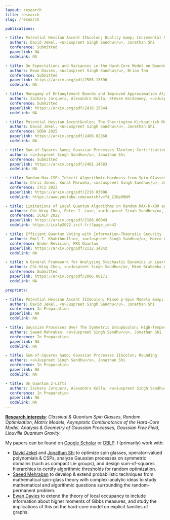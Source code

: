 ```yaml
---
layout: research
title: research
slug: /research

publications:

- title: Potential Hessian Ascent II&colon; Duality &amp; Incremental Message Passing
  authors: David Jekel, <u>Juspreet Singh Sandhu</u>, Jonathan Shi
  conference: Submitted
  paperlink: NA
  codelink: NA

- title: On Expectations and Variances in the Hard-Core Model on Bounded Degree Graphs
  authors: Ewan Davies, <u>Juspreet Singh Sandhu</u>, Brian Tan
  conference: Submitted
  paperlink: https://arxiv.org/pdf/2505.13396
  codelink: NA

- title: Monogamy of Entanglement Bounds and Improved Approximation Algorithms for Qudit Hamiltonians
  authors: Zachary Jorquera, Alexandra Kolla, Steven Kordonowy, <u>Juspreet Singh Sandhu</u>, Stuart Wayland
  conference: Submitted
  paperlink: https://arxiv.org/pdf/2410.15544
  codelink: NA

- title: Potential Hessian Ascent&colon; The Sherrington-Kirkpatrick Model 
  authors: David Jekel, <u>Juspreet Singh Sandhu</u>, Jonathan Shi
  conference: SODA 2025
  paperlink: https://arxiv.org/pdf/2408.02360 
  codelink: NA

- title: Sum-of-Squares &amp; Gaussian Processes I&colon; Certification
  authors: <u>Juspreet Singh Sandhu</u>, Jonathan Shi
  conference: Submitted
  paperlink: https://arxiv.org/pdf/2401.14383
  codelink: NA

- title: Random Max-CSPs Inherit Algorithmic Hardness from Spin Glasses
  authors: Chris Jones, Kunal Marwaha, <u>Juspreet Singh Sandhu</u>, Jonathan Shi
  conference: ITCS 2023
  paperlink: https://arxiv.org/pdf/2210.03006
  codelink: https://www.youtube.com/watch?v=Y4_21NpO0bM

- title: Limitations of Local Quantum Algorithms on Random MAX-k-XOR and Beyond
  authors: Chi-Ning Chou, Peter J. Love, <u>Juspreet Singh Sandhu</u>, Jonathan Shi
  conference: ICALP 2022
  paperlink: https://arxiv.org/pdf/2108.06049
  codelink: https://icalp2022.irif.fr/?page_id=42

- title: Efficient Quantum Voting with Information-Theoretic Security
  authors: Emil T. Khabiboulline, <u>Juspreet Singh Sandhu</u>, Marco Ugo Gambetta, Mikhail D. Lukin, Johannes Borregaard
  conference: Under Revision, PRX Quantum
  paperlink: https://arxiv.org/pdf/2112.14242
  codelink: NA

- title: A General Framework for Analyzing Stochastic Dynamics in Learning Algorithms
  authors: Chi-Ning Chou, <u>Juspreet Singh Sandhu</u>, Mien Brabeeba Wang, Tiancheng Yu
  conference: Submitted
  paperlink: https://arxiv.org/pdf/2006.06171
  codelink: NA

preprints:

- title: Potential Hessian Ascent III&colon; Mixed p-Spin Models &amp; HES Distributions
  authors: David Jekel, <u>Juspreet Singh Sandhu</u>, Jonathan Shi
  conference: In Preparation
  paperlink: NA
  codelink: NA

- title: Gaussian Processes Over The Symmetric Group&colon; High-Temperature Regime
  authors: Saeed Mehraban, <u>Juspreet Singh Sandhu</u>, Jonathan Shi
  conference: In Preparation
  paperlink: NA
  codelink: NA

- title: Sum-of-Squares &amp; Gaussian Processes II&colon; Rounding 
  authors: <u>Juspreet Singh Sandhu</u>, Jonathan Shi
  conference: In Preparation
  paperlink: NA
  codelink: NA

- title: On Quantum 2-Lifts
  authors: Zackary Jorquera, Alexandra Kolla, <u>Juspreet Singh Sandhu</u>, Stuart Wayland
  conference: In Preparation
  paperlink: NA
  codelink: NA
---
```


**<u>Research interests</u>**: _Classical & Quantum Spin Glasses_, _Random Optimization_, _Matrix Models_, _Asymptotic Combinatorics of the Hard-Core Model_, _Analysis & Geometry of Gaussian Processes_, _Gaussian Free Field_, _Liouville Quantum Gravity_.

My papers can be found on [Google Scholar](https://scholar.google.com/citations?hl=en&user=IkxViPsAAAAJ) or [DBLP](https://dblp.org/pid/299/8207.html). I (primarily) work with:
* [David Jekel](https://davidjekel.com/) and [Jonathan Shi](https://jshi.science/) to optimize spin glasses, operator-valued polynomials & CSPs, analyze Gaussian processes on symmetric domains (such as compact Lie groups), and design sum-of-squares hierarchies to certify algorithmic thresholds for random optimization.
* [Saeed Mehraban](https://sites.google.com/view/saeedmehraban/about) to develop & extend probabilistic techniques from mathematical spin-glass theory with complex-analytic ideas to study mathematical and algorithmic questions surrounding the random-permanent problem.
* [Ewan Davies](https://www.ewandavies.org/) to extend the theory of local occupancy to include information about higher moments of Gibbs measures, and study the implications of this on the hard-core model on explicit families of graphs.
<br/>

